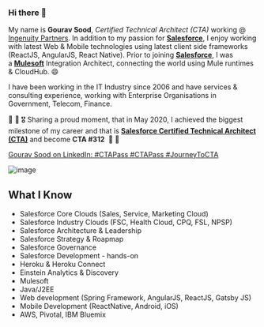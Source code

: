 ### Hi there 👋

<!--
**gouravsood/gouravsood** is a ✨ _special_ ✨ repository because its `README.md` (this file) appears on your GitHub profile.

Here are some ideas to get you started:

- 🔭 I’m currently working on ...
- 🌱 I’m currently learning ...
- 👯 I’m looking to collaborate on ...
- 🤔 I’m looking for help with ...
- 💬 Ask me about ...
- 📫 How to reach me: ...
- 😄 Pronouns: ...
- ⚡ Fun fact: ...
-->


My name is **Gourav Sood**, *Certified Technical Architect (CTA)* working @ [Ingenuity Partners](https://www.linkedin.com/company/ingenuit-partners-pty-ltd/). In addition to my passion for **[Salesforce](https://www.salesforce.com/)**, I enjoy working with latest Web & Mobile technologies using latest client side frameworks (ReactJS, AngularJS, React Native). Prior to joining **[Salesforce](https://www.salesforce.com/)**, I was a **[Mulesoft](https://www.mulesoft.com/)** Integration Architect, connecting the world using Mule runtimes & CloudHub. 😄

I have been working in the IT Industry since 2006 and have services & consulting experience, working with Enterprise Organisations in Government, Telecom, Finance.

📢 📢 🎖️ Sharing a proud moment, that in May 2020, I achieved the biggest milestone of my career and that is **[Salesforce Certified Technical Architect (CTA)](https://www.linkedin.com/feed/update/urn:li:activity:6669458750488883200/)** and become **CTA #312**  🎷 🎷

[Gourav Sood on LinkedIn: #CTAPass #CTAPass #JourneyToCTA ](https://www.linkedin.com/feed/update/urn:li:activity:6669458750488883200/)

![image](https://user-images.githubusercontent.com/4436378/178204643-b293f71a-f48b-4440-be2c-79c2c6731366.png)


## **What I Know**

- Salesforce Core Clouds (Sales, Service, Marketing Cloud)
- Salesforce Industry Clouds (FSC, Health Cloud, CPQ, FSL, NPSP)
- Salesforce Architecture & Leadership
- Salesforce Strategy & Roapmap
- Salesforce Governance
- Salesforce Development - hands-on
- Heroku & Heroku Connect
- Einstein Analytics & Discovery
- Mulesoft
- Java/J2EE
- Web development (Spring Framework, AngularJS, ReactJS, Gatsby JS)
- Mobile Development (ReactNative, Android, iOS)
- AWS, Pivotal, IBM Bluemix
